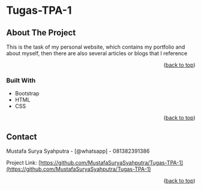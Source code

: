 # Tugas-TPA-1

<!-- Improved compatibility of back to top link: See: https://github.com/othneildrew/Best-README-Template/pull/73 -->
<a name="readme-top"></a>
<!--
*** Thanks for checking out the Best-README-Template. If you have a suggestion
*** that would make this better, please fork the repo and create a pull request
*** or simply open an issue with the tag "enhancement".
*** Don't forget to give the project a star!
*** Thanks again! Now go create something AMAZING! :D
-->



<!-- PROJECT SHIELDS -->
<!--
*** I'm using markdown "reference style" links for readability.
*** Reference links are enclosed in brackets [ ] instead of parentheses ( ).
*** See the bottom of this document for the declaration of the reference variables
*** for contributors-url, forks-url, etc. This is an optional, concise syntax you may use.
*** https://www.markdownguide.org/basic-syntax/#reference-style-links
-->

<!-- ABOUT THE PROJECT -->
## About The Project

This is the task of my personal website, which contains my portfolio and about myself, then there are also several articles or blogs that I reference

<p align="right">(<a href="#readme-top">back to top</a>)</p>



### Built With

* Bootstrap
* HTML
* CSS

<p align="right">(<a href="#readme-top">back to top</a>)</p>

<!-- CONTACT -->
## Contact

Mustafa Surya Syahputra - [@whatsapp] - 081382391386

Project Link: [https://github.com/MustafaSuryaSyahputra/Tugas-TPA-1](https://github.com/MustafaSuryaSyahputra/Tugas-TPA-1)

<p align="right">(<a href="#readme-top">back to top</a>)</p>
